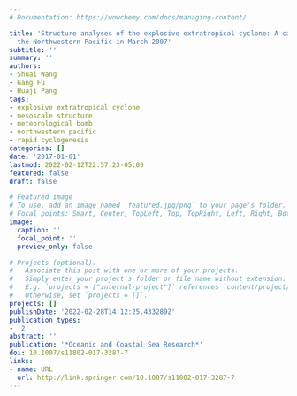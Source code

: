 ```yaml
---
# Documentation: https://wowchemy.com/docs/managing-content/

title: 'Structure analyses of the explosive extratropical cyclone: A case study over
  the Northwestern Pacific in March 2007'
subtitle: ''
summary: ''
authors:
- Shuai Wang
- Gang Fu
- Huaji Pang
tags:
- explosive extratropical cyclone
- mesoscale structure
- meteorological bomb
- northwestern pacific
- rapid cyclogenesis
categories: []
date: '2017-01-01'
lastmod: 2022-02-12T22:57:23-05:00
featured: false
draft: false

# Featured image
# To use, add an image named `featured.jpg/png` to your page's folder.
# Focal points: Smart, Center, TopLeft, Top, TopRight, Left, Right, BottomLeft, Bottom, BottomRight.
image:
  caption: ''
  focal_point: ''
  preview_only: false

# Projects (optional).
#   Associate this post with one or more of your projects.
#   Simply enter your project's folder or file name without extension.
#   E.g. `projects = ["internal-project"]` references `content/project/deep-learning/index.md`.
#   Otherwise, set `projects = []`.
projects: []
publishDate: '2022-02-28T14:12:25.433289Z'
publication_types:
- '2'
abstract: ''
publication: '*Oceanic and Coastal Sea Research*'
doi: 10.1007/s11802-017-3287-7
links:
- name: URL
  url: http://link.springer.com/10.1007/s11802-017-3287-7
---
```

